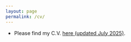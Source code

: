 ```yaml
---
layout: page
permalink: /cv/
---
```


- Please find my C.V. <a href="/assets/files/CV_July_2025.pdf" target="_blank">here (updated July 2025)</a>.
